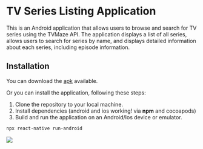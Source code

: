 # TV Series Listing Application

This is an Android application that allows users to browse and search for TV series using the TVMaze API. The application displays a list of all series, allows users to search for series by name, and displays detailed information about each series, including episode information.

## Installation

You can download the [apk](https://github.com/CarolinaStephanie/TVSeriesApp/tree/main/distribution) available.

Or you can install the application, following these steps:

1. Clone the repository to your local machine.
2. Install dependencies (android and ios working! via **npm** and cocoapods)
3. Build and run the application on an Android/Ios device or emulator.

```bash
npx react-native run-android
```
![](https://github.com/CarolinaStephanie/TVSeriesApp/blob/main/distribution/app.gif)
